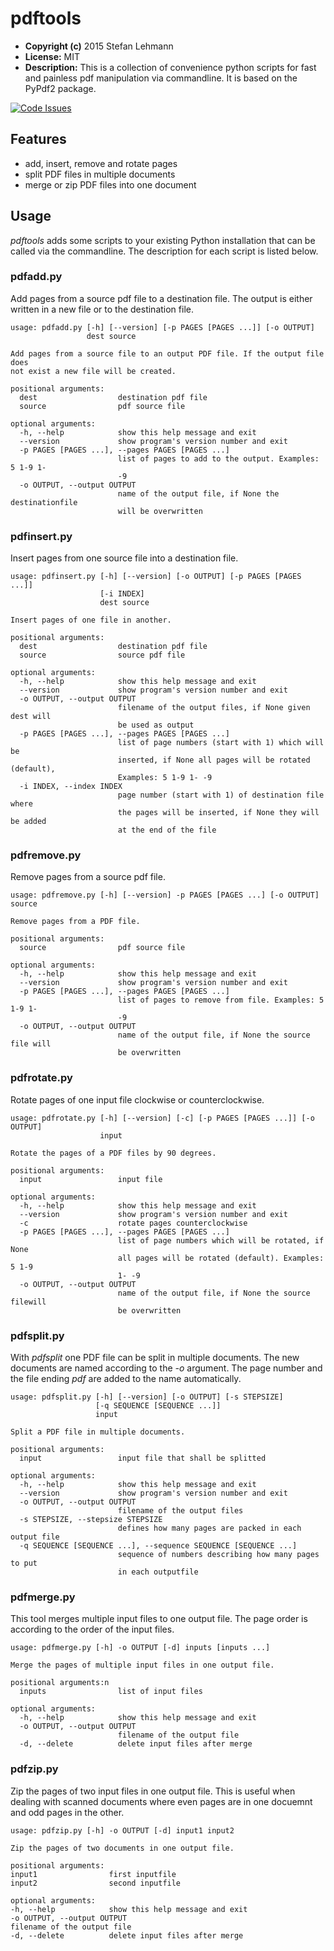 pdftools
========
* **Copyright (c)** 2015 Stefan Lehmann
* **License:** MIT
* **Description:** This is a collection of convenience python scripts
for fast and painless pdf manipulation via commandline. It is based on the
PyPdf2 package.

[![Code Issues](http://www.quantifiedcode.com/api/v1/project/c09bff5bdc1f466b92361ce25fead1d5/badge.svg)](http://www.quantifiedcode.com/app/project/c09bff5bdc1f466b92361ce25fead1d5)

## Features

* add, insert, remove and rotate pages
* split PDF files in multiple documents
* merge or zip PDF files into one document

## Usage

*pdftools* adds some scripts to your existing Python installation that
can be called via the commandline. The description for each script is
listed below.

### pdfadd.py

Add pages from a source pdf file to a destination file. The output is either
written in a new file or to the destination file.

```
usage: pdfadd.py [-h] [--version] [-p PAGES [PAGES ...]] [-o OUTPUT]
                 dest source

Add pages from a source file to an output PDF file. If the output file does
not exist a new file will be created.

positional arguments:
  dest                  destination pdf file
  source                pdf source file

optional arguments:
  -h, --help            show this help message and exit
  --version             show program's version number and exit
  -p PAGES [PAGES ...], --pages PAGES [PAGES ...]
                        list of pages to add to the output. Examples: 5 1-9 1-
                        -9
  -o OUTPUT, --output OUTPUT
                        name of the output file, if None the destinationfile
                        will be overwritten
```

### pdfinsert.py

Insert pages from one source file into a destination file.

```
usage: pdfinsert.py [-h] [--version] [-o OUTPUT] [-p PAGES [PAGES ...]]
                    [-i INDEX]
                    dest source

Insert pages of one file in another.

positional arguments:
  dest                  destination pdf file
  source                source pdf file

optional arguments:
  -h, --help            show this help message and exit
  --version             show program's version number and exit
  -o OUTPUT, --output OUTPUT
                        filename of the output files, if None given dest will
                        be used as output
  -p PAGES [PAGES ...], --pages PAGES [PAGES ...]
                        list of page numbers (start with 1) which will be
                        inserted, if None all pages will be rotated (default),
                        Examples: 5 1-9 1- -9
  -i INDEX, --index INDEX
                        page number (start with 1) of destination file where
                        the pages will be inserted, if None they will be added
                        at the end of the file
```

### pdfremove.py

Remove pages from a source pdf file.

```
usage: pdfremove.py [-h] [--version] -p PAGES [PAGES ...] [-o OUTPUT] source

Remove pages from a PDF file.

positional arguments:
  source                pdf source file

optional arguments:
  -h, --help            show this help message and exit
  --version             show program's version number and exit
  -p PAGES [PAGES ...], --pages PAGES [PAGES ...]
                        list of pages to remove from file. Examples: 5 1-9 1-
                        -9
  -o OUTPUT, --output OUTPUT
                        name of the output file, if None the source file will
                        be overwritten

```

### pdfrotate.py

Rotate pages of one input file clockwise or counterclockwise.

```
usage: pdfrotate.py [-h] [--version] [-c] [-p PAGES [PAGES ...]] [-o OUTPUT]
                    input

Rotate the pages of a PDF files by 90 degrees.

positional arguments:
  input                 input file

optional arguments:
  -h, --help            show this help message and exit
  --version             show program's version number and exit
  -c                    rotate pages counterclockwise
  -p PAGES [PAGES ...], --pages PAGES [PAGES ...]
                        list of page numbers which will be rotated, if None
                        all pages will be rotated (default). Examples: 5 1-9
                        1- -9
  -o OUTPUT, --output OUTPUT
                        name of the output file, if None the source filewill
                        be overwritten
```

### pdfsplit.py

With *pdfsplit* one PDF file can be split in multiple documents.
The new documents are named according to the *-o* argument. The page number
and the file ending *pdf* are added to the name automatically.

```
usage: pdfsplit.py [-h] [--version] [-o OUTPUT] [-s STEPSIZE]
                   [-q SEQUENCE [SEQUENCE ...]]
                   input

Split a PDF file in multiple documents.

positional arguments:
  input                 input file that shall be splitted

optional arguments:
  -h, --help            show this help message and exit
  --version             show program's version number and exit
  -o OUTPUT, --output OUTPUT
                        filename of the output files
  -s STEPSIZE, --stepsize STEPSIZE
                        defines how many pages are packed in each output file
  -q SEQUENCE [SEQUENCE ...], --sequence SEQUENCE [SEQUENCE ...]
                        sequence of numbers describing how many pages to put
                        in each outputfile
```

### pdfmerge.py

This tool merges multiple input files to one output file.
The page order is according to the order of the input files.

```
usage: pdfmerge.py [-h] -o OUTPUT [-d] inputs [inputs ...]

Merge the pages of multiple input files in one output file.

positional arguments:n
  inputs                list of input files

optional arguments:
  -h, --help            show this help message and exit
  -o OUTPUT, --output OUTPUT
                        filename of the output file
  -d, --delete          delete input files after merge
```

### pdfzip.py

Zip the pages of two input files in one output file. This is useful when
dealing with scanned documents where even pages are in one docuemnt and
odd pages in the other.

```
usage: pdfzip.py [-h] -o OUTPUT [-d] input1 input2

Zip the pages of two documents in one output file.

positional arguments:
input1                first inputfile
input2                second inputfile

optional arguments:
-h, --help            show this help message and exit
-o OUTPUT, --output OUTPUT
filename of the output file
-d, --delete          delete input files after merge
```
